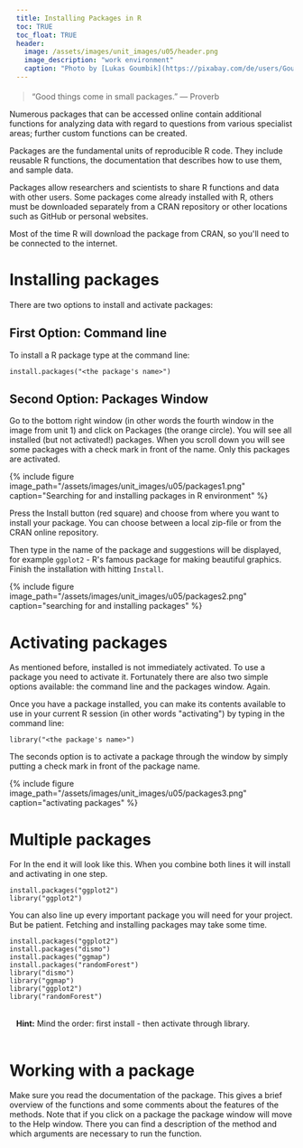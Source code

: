 ```yaml
---
title: Installing Packages in R
toc: TRUE
toc_float: TRUE
header:
  image: /assets/images/unit_images/u05/header.png
  image_description: "work environment"
  caption: "Photo by [Lukas Goumbik](https://pixabay.com/de/users/Goumbik-3752482/?utm_source=link-attribution&amp;utm_medium=referral&amp;utm_campaign=image&amp;utm_content=2055522) from [Pixabay](https://pixabay.com)"
---
```


> “Good things come in small packages.” — Proverb
<!--more-->

Numerous packages that can be accessed online contain additional functions for analyzing data with regard to questions from various specialist areas; further custom functions can be created.   

Packages are the fundamental units of reproducible R code. They include reusable R functions, the documentation that describes how to use them, and sample data.

Packages allow researchers and scientists to share R functions and data with other users. Some packages come already installed with R, others must be downloaded separately from a CRAN repository or other locations such as GitHub or personal websites.

Most of the time R will download the package from CRAN, so you'll need to be connected to the internet.

# Installing packages

There are two options to install and activate packages:

## First Option: Command line

To install a R package type at the command line:

```
install.packages("<the package's name>")
```

## Second Option: Packages Window

Go to the bottom right window (in other words the fourth window in the image from unit 1) and click on Packages (the orange circle). You will see all installed (but not activated!) packages. When you scroll down you will see some packages with a check mark in front of the name. Only this packages are activated.

{% include figure image_path="/assets/images/unit_images/u05/packages1.png" caption="Searching for and installing packages in R environment" %}

Press the Install button (red square) and choose from where you want to install your package. You can choose between a local zip-file or from the CRAN online repository.

Then type in the name of the package and suggestions will be displayed, for example `ggplot2` - R's famous package for making beautiful graphics. Finish the installation with hitting `Install`.

{% include figure image_path="/assets/images/unit_images/u05/packages2.png" caption="searching for and installing packages" %}

# Activating packages

As mentioned before, installed is not immediately activated. To use a package you need to activate it. Fortunately there are also two simple options available: the command line and the packages window. Again.

Once you have a package installed, you can make its contents available to use in your current R session (in other words "activating") by typing in the command line:
```
library("<the package's name>")
```
The seconds option is to activate a package through the window by simply putting a check mark in front of the package name.

{% include figure image_path="/assets/images/unit_images/u05/packages3.png" caption="activating packages" %}

# Multiple packages

For In the end it will look like this. When you combine both lines it will install and activating in one step.

```
install.packages("ggplot2")
library("ggplot2")
```
You can also line up every important package you will need for your project.
But be patient. Fetching and installing packages may take some time.

```
install.packages("ggplot2")
install.packages("dismo")
install.packages("ggmap")
install.packages("randomForest")
library("dismo")
library("ggmap")
library("ggplot2")
library("randomForest")
```

<html>
<head>
<meta name="viewport" content="width=device-width, initial-scale=1">
<style>
div {
  margin-bottom: 15px;
  padding: 4px 12px;
}

.info {
  background-color: #e7f3fe;
  border-left: 6px solid #2196F3;
}

</style>
</head>
<body>
<div class="info">
  <p><strong>Hint:</strong> Mind the order: first install - then activate through library.</p>
</div>
</body>
</html>

# Working with a package

Make sure you read the documentation of the package. This gives a brief overview of the functions and some comments about the features of the methods. Note that if you click on a package the package window will move to the Help window. There you can find a description of the method and which arguments are necessary to run the function.
